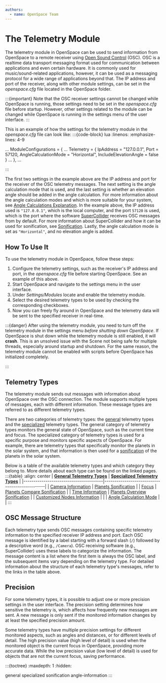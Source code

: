 ```yaml
---
authors:
  - name: OpenSpace Team
---
```


# The Telemetry Module
The telemetry module in OpenSpace can be used to send information from OpenSpace to a remote receiver using [Open Sound Control](https://ccrma.stanford.edu/groups/osc/index.html) (OSC). OSC is a realtime data transport messaging format used for communication between applications and even certain hardware. It is commonly used for music/sound-related applications, however, it can be used as a messaging protocol for a wide range of applications beyond that. The IP address and port of the receiver, along with other module settings, can be set in the _openspace.cfg_ file located in the OpenSpace folder.

:::{important}
Note that the OSC receiver settings cannot be changed while OpenSpace is running, those settings need to be set in the _openspace.cfg_ file before startup. However, other settings related to the module can be changed while OpenSpace is running in the settings menu of the user interface.
:::

This is an example of how the settings for the telemetry module in the _openspace.cfg_ file can look like:
:::{code-block} lua
:linenos:
:emphasize-lines: 4-9

...
ModuleConfigurations = {
    ...
    Telemetry = {
        IpAddress = "127.0.0.1",
        Port = 57120,
        AngleCalculationMode = "Horizontal",
        IncludeElevationAngle = false
    }
    ...
},
...

:::

The first two settings in the example above are the IP address and port for the receiver of the OSC telemetry messages. The next setting is the angle calculation mode that is used, and the last setting is whether an elevation angle should be added in the angle calculation. For more information about the angle calculation modes and which is more suitable for your system, see [Angle Calculations Explanation](./angle-information.md#angle-calculations-explanation). In the example above, the IP address used is `"127.0.0.1"`, which is the local computer, and the port `57120` is used, which is the port where the software [SuperCollider](https://supercollider.github.io/) receives OSC messages from by default. For more information about SuperCollider and how it can be used for sonification, see [Sonification](./sonification.md#sonification). Lastly, the angle calculation mode is set as `"Horizontal"`, and no elevation angle is added.

## How To Use It
<!--@TODO (malej) Add a short text of how the telemetry module can be used. Including the sonification examples and possible other OSC reciving software. -->

To use the telemetry module in OpenSpace, follow these steps:

1. Configure the telemetry settings, such as the receiver's IP address and port, in the _openspace.cfg_ file before starting OpenSpace. See an example of this above.
1. Start OpenSpace and navigate to the settings menu in the user interface.
1. Under _Settings/Modules_ locate and enable the telemetry module.
1. Select the desired telemetry types to be used by checking the corresponding checkboxes.
1. Now you can freely fly around in OpenSpace and the telemetry data will be sent to the specified receiver in real-time.

:::{danger}
After using the telemetry module, you need to turn off the telemetry module in the settings menu _before shutting down OpenSpace_. If OpenSpace is shut down while the telemetry module is still enabled, it will **crash**. This is an unsolved issue with the Scene not being safe for multiple threads, especially around startup and shutdown. For the same reason, the telemetry module cannot be enabled with scripts before OpenSpace has initialized completely.
<!-- @TODO (malej) I am planning to (hopefully) fix the shutdown issue in th PR. However, the startup problem will remain. -->
:::

## Telemetry Types
The telemetry module sends out messages with information about OpenSpace over the OSC connection. The module supports multiple types of messages, each with different information. These message types are referred to as different telemetry types. 

There are two categories of telemetry types: the [general](general) telemetry types and the [specialized](specialized) telemetry types. The general category of telemetry types monitors the general state of OpenSpace, such as the current time and focus. The specialized category of telemetry types is used for a specific purpose and monitors specific aspects of OpenSpace. For example, there are telemetry types that specifically monitor the planets in the solar system, and that information is then used for a [sonification](./sonification.md#sonification) of the planets in the solar system.

Below is a table of the available telemetry types and which category they belong to. More details about each type can be found on the linked pages. 
:::{table}
:align: center
| **[General Telemetry Types](general)** | **[Specialized Telemetry Types](specialized)** |
|----------------------------------------|------------------------------------------------|
| [Camera Information](./general.md#camera-information) | [Planets Sonification](./specialized.md#planets-sonification) |
| [Focus](./general.md#focus) | [Planets Compare Sonification](./specialized.md#planets-compare-sonification) |
| [Time Information](./general.md#time-information) | [Planets Overview Sonification](./specialized.md#planets-overview-sonification) |
| [Customized Nodes Information](./general.md#customized-nodes-information) | |
| [Angle Calculation Mode](./general.md#angle-calculation-mode) | |
:::

## OSC Message Structure
Each telemetry type sends OSC messages containing specific telemetry information to the specified receiver IP address and port. Each OSC message is identified by a label starting with a forward slash (`/`) followed by a descriptive word (e.g., `/Camera`). OSC receiving software (e.g., SuperCollider) uses these labels to categorize the information. The message content is a list where the first item is always the OSC label, and the subsequent items vary depending on the telemetry type. For detailed information about the structure of each telemetry type's messages, refer to the links in the table above.

## Precision
For some telemetry types, it is possible to adjust one or more precision settings in the user interface. The precision setting determines how sensitive the telemetry is, which affects how frequently new messages are sent. A new message is only sent if the monitored information changes by at least the specified precision amount.

Some telemetry types have multiple precision settings for different monitored aspects, such as angles and distances, or for different levels of detail. The high precision value (high level of detail) is used when the monitored object is the current focus in OpenSpace, providing more accurate data. While the low precision value (low level of detail) is used for objects that are not the current focus, saving performance.

:::{toctree}
:maxdepth: 1
:hidden:

general
specialized
sonification
angle-information
:::
